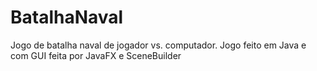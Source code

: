 # BatalhaNaval
Jogo de batalha naval de jogador vs. computador. Jogo feito em Java e com GUI feita por JavaFX e SceneBuilder
